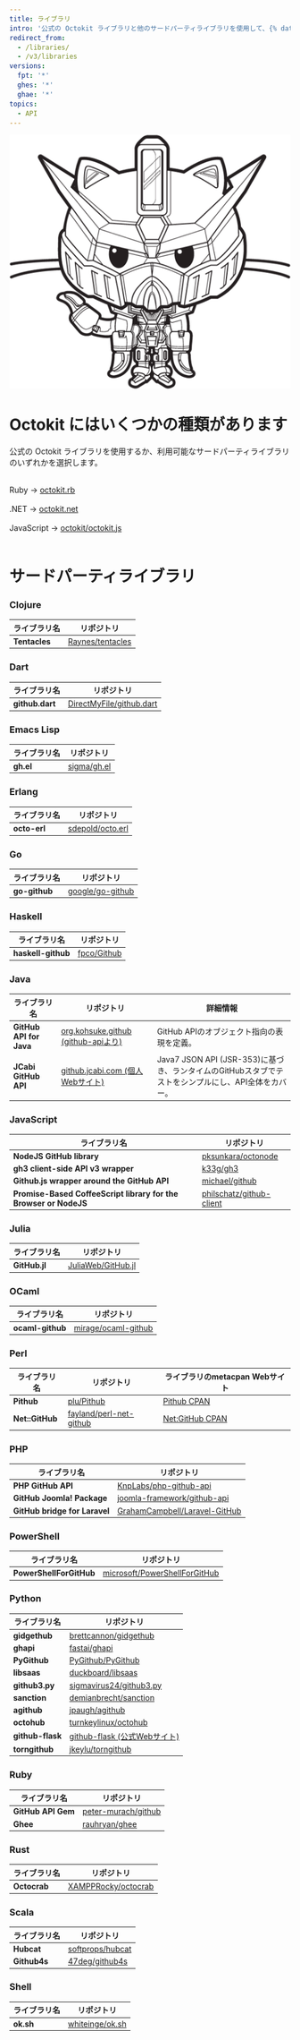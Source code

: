 ```yaml
---
title: ライブラリ
intro: '公式の Octokit ライブラリと他のサードパーティライブラリを使用して、{% data variables.product.prodname_dotcom %} API の使用方法を拡張および簡素化できます。'
redirect_from:
  - /libraries/
  - /v3/libraries
versions:
  fpt: '*'
  ghes: '*'
  ghae: '*'
topics:
  - API
---
```


<div class="jumbotron libraries-jumbotron">
  <img src="/assets/images/gundamcat.png" class="gundamcat" alt="The Gundamcat" />
  <h1>Octokit にはいくつかの種類があります</h1>
  <p class="lead">公式の Octokit ライブラリを使用するか、利用可能なサードパーティライブラリのいずれかを選択します。</p>
  <div class="octokit-links"><br/>
     <div class="octokit-language"> <span>Ruby → </span><a href="https://github.com/octokit/octokit.rb">octokit.rb</a></div><br/>
     <div class="octokit-language"><span>.NET → </span> <a href="https://github.com/octokit/octokit.net">octokit.net</a></div><br/>
     <div class="octokit-language"><span>JavaScript → </span> <a href="https://github.com/octokit/octokit.js">octokit/octokit.js</a></div><br/>
  </div>
</div>

# サードパーティライブラリ

### Clojure

| ライブラリ名        | リポジトリ                                                   |
| ------------- | ------------------------------------------------------- |
| **Tentacles** | [Raynes/tentacles](https://github.com/Raynes/tentacles) |

### Dart

| ライブラリ名          | リポジトリ                                                                   |
| --------------- | ----------------------------------------------------------------------- |
| **github.dart** | [DirectMyFile/github.dart](https://github.com/DirectMyFile/github.dart) |

### Emacs Lisp

| ライブラリ名    | リポジトリ                                         |
| --------- | --------------------------------------------- |
| **gh.el** | [sigma/gh.el](https://github.com/sigma/gh.el) |

### Erlang

| ライブラリ名       | リポジトリ                                                   |
| ------------ | ------------------------------------------------------- |
| **octo-erl** | [sdepold/octo.erl](https://github.com/sdepold/octo.erl) |

### Go

| ライブラリ名        | リポジトリ                                                   |
| ------------- | ------------------------------------------------------- |
| **go-github** | [google/go-github](https://github.com/google/go-github) |

### Haskell

| ライブラリ名             | リポジトリ                                         |
| ------------------ | --------------------------------------------- |
| **haskell-github** | [fpco/Github](https://github.com/fpco/GitHub) |

### Java

| ライブラリ名                  | リポジトリ                                                               | 詳細情報                                                               |
| ----------------------- | ------------------------------------------------------------------- | ------------------------------------------------------------------ |
| **GitHub API for Java** | [org.kohsuke.github (github-apiより)](http://github-api.kohsuke.org/) | GitHub APIのオブジェクト指向の表現を定義。                                         |
| **JCabi GitHub API**    | [github.jcabi.com (個人Webサイト)](http://github.jcabi.com)              | Java7 JSON API (JSR-353)に基づき、ランタイムのGitHubスタブでテストをシンプルにし、API全体をカバー。 |

### JavaScript

| ライブラリ名                                                           | リポジトリ                                                                   |
| ---------------------------------------------------------------- | ----------------------------------------------------------------------- |
| **NodeJS GitHub library**                                        | [pksunkara/octonode](https://github.com/pksunkara/octonode)             |
| **gh3 client-side API v3 wrapper**                               | [k33g/gh3](https://github.com/k33g/gh3)                                 |
| **Github.js wrapper around the GitHub API**                      | [michael/github](https://github.com/michael/github)                     |
| **Promise-Based CoffeeScript library for the Browser or NodeJS** | [philschatz/github-client](https://github.com/philschatz/github-client) |

### Julia

| ライブラリ名        | リポジトリ                                                       |
| ------------- | ----------------------------------------------------------- |
| **GitHub.jl** | [JuliaWeb/GitHub.jl](https://github.com/JuliaWeb/GitHub.jl) |

### OCaml

| ライブラリ名           | リポジトリ                                                         |
| ---------------- | ------------------------------------------------------------- |
| **ocaml-github** | [mirage/ocaml-github](https://github.com/mirage/ocaml-github) |

### Perl

| ライブラリ名          | リポジトリ                                                                 | ライブラリのmetacpan Webサイト                                   |
| --------------- | --------------------------------------------------------------------- | ------------------------------------------------------- |
| **Pithub**      | [plu/Pithub](https://github.com/plu/Pithub)                           | [Pithub CPAN](http://metacpan.org/module/Pithub)        |
| **Net::GitHub** | [fayland/perl-net-github](https://github.com/fayland/perl-net-github) | [Net:GitHub CPAN](https://metacpan.org/pod/Net::GitHub) |

### PHP

| ライブラリ名                        | リポジトリ                                                                             |
| ----------------------------- | --------------------------------------------------------------------------------- |
| **PHP GitHub API**            | [KnpLabs/php-github-api](https://github.com/KnpLabs/php-github-api)               |
| **GitHub Joomla! Package**    | [joomla-framework/github-api](https://github.com/joomla-framework/github-api)     |
| **GitHub bridge for Laravel** | [GrahamCampbell/Laravel-GitHub](https://github.com/GrahamCampbell/Laravel-GitHub) |

### PowerShell

| ライブラリ名                  | リポジトリ                                                                             |
| ----------------------- | --------------------------------------------------------------------------------- |
| **PowerShellForGitHub** | [microsoft/PowerShellForGitHub](https://github.com/microsoft/PowerShellForGitHub) |

### Python

| ライブラリ名           | リポジトリ                                                                 |
| ---------------- | --------------------------------------------------------------------- |
| **gidgethub**    | [brettcannon/gidgethub](https://github.com/brettcannon/gidgethub)     |
| **ghapi**        | [fastai/ghapi](https://github.com/fastai/ghapi)                       |
| **PyGithub**     | [PyGithub/PyGithub](https://github.com/PyGithub/PyGithub)             |
| **libsaas**      | [duckboard/libsaas](https://github.com/ducksboard/libsaas)            |
| **github3.py**   | [sigmavirus24/github3.py](https://github.com/sigmavirus24/github3.py) |
| **sanction**     | [demianbrecht/sanction](https://github.com/demianbrecht/sanction)     |
| **agithub**      | [jpaugh/agithub](https://github.com/jpaugh/agithub)                   |
| **octohub**      | [turnkeylinux/octohub](https://github.com/turnkeylinux/octohub)       |
| **github-flask** | [github-flask (公式Webサイト)](http://github-flask.readthedocs.org)        |
| **torngithub**   | [jkeylu/torngithub](https://github.com/jkeylu/torngithub)             |

### Ruby

| ライブラリ名             | リポジトリ                                                         |
| ------------------ | ------------------------------------------------------------- |
| **GitHub API Gem** | [peter-murach/github](https://github.com/peter-murach/github) |
| **Ghee**           | [rauhryan/ghee](https://github.com/rauhryan/ghee)             |

### Rust

| ライブラリ名       | リポジトリ                                                         |
| ------------ | ------------------------------------------------------------- |
| **Octocrab** | [XAMPPRocky/octocrab](https://github.com/XAMPPRocky/octocrab) |

### Scala

| ライブラリ名       | リポジトリ                                                   |
| ------------ | ------------------------------------------------------- |
| **Hubcat**   | [softprops/hubcat](https://github.com/softprops/hubcat) |
| **Github4s** | [47deg/github4s](https://github.com/47deg/github4s)     |

### Shell

| ライブラリ名    | リポジトリ                                                 |
| --------- | ----------------------------------------------------- |
| **ok.sh** | [whiteinge/ok.sh](https://github.com/whiteinge/ok.sh) |
